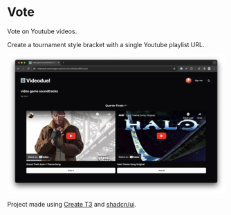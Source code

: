 # Vote

Vote on Youtube videos.

Create a tournament style bracket with a single Youtube playlist URL.

![Voting screen](public/readme/voting.png)

Project made using [Create T3](https://create.t3.gg/) and [shadcn/ui](https://ui.shadcn.com/).
